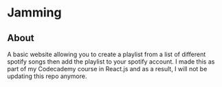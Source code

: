 # Jamming
## About
A basic website allowing you to create a playlist from a list of different spotify songs then add the playlist to your spotify account. I made this as part of my Codecademy course in React.js and as a result, I will not be updating this repo anymore.
